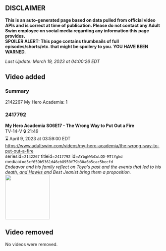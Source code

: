 ## DISCLAIMER
**This is an auto-generated page based on data pulled from official video APIs and is correct at time of publication. Please do not contact any Adult Swim employee on social media regarding any information this page provides.**  
**SPOILER ALERT: This page contains thumbnails of full episodes/shorts/etc. that might be spoilery to you. YOU HAVE BEEN WARNED.**  

_Last Update: March 19, 2023 at 04:00:26 EDT_
## Video added
### Summary
2142267 My Hero Academia: 1  
### 2417792
**My Hero Academia S06E17 - The Wrong Way to Put Out a Fire**  
TV-14-V 🔒 21:49  
⌛ April 9, 2023 at 03:59:00 EDT  
https://www.adultswim.com/videos/my-hero-academia/the-wrong-way-to-put-out-a-fire  
seriesid=`2142267` titleid=`2417792` id=`AYbgkWbCuLQD-MTtYgkd` mediaid=`d5cf659b5361d46eb8950f79b30a6b5cac5becfd`  
_Endeavor and his family reflect on Toya's past and the events that led to his death, and Hawks and Best Jeanist bring them a proposition._  
<a href="https://media.cdn.adultswim.com/uploads/20230318/thumbnails/2_233182154582-MHA130Still001tiny.png"><img src="https://media.cdn.adultswim.com/uploads/20230318/thumbnails/2_233182154582-MHA130Still001tiny.png" height="144px" /></a>
## Video removed
No videos were removed.  
